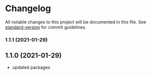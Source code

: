 # Changelog

All notable changes to this project will be documented in this file. See [standard-version](https://github.com/conventional-changelog/standard-version) for commit guidelines.

### 1.1.1 (2021-01-29)

## 1.1.0 (2021-01-29)

- updated packages
